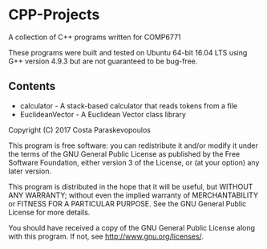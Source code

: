 # CPP-Projects
A collection of C++ programs written for COMP6771

These programs were built and tested on Ubuntu 64-bit 16.04 LTS using G++ version 4.9.3 but are not guaranteed to be bug-free.

Contents
--------
* calculator - A stack-based calculator that reads tokens from a file
* EuclideanVector - A Euclidean Vector class library

Copyright (C) 2017 Costa Paraskevopoulos

This program is free software: you can redistribute it and/or modify it under the terms of the GNU General Public License as published by the Free Software Foundation, either version 3 of the License, or (at your option) any later version.

This program is distributed in the hope that it will be useful, but WITHOUT ANY WARRANTY; without even the implied warranty of MERCHANTABILITY or FITNESS FOR A PARTICULAR PURPOSE. See the GNU General Public License for more details.

You should have received a copy of the GNU General Public License along with this program. If not, see http://www.gnu.org/licenses/.
